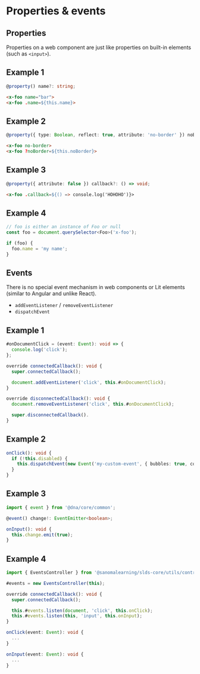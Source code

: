 # Properties & events

## Properties

Properties on a web component are just like properties on built-in elements (such as `<input>`).

## Example 1

```ts
@property() name?: string;
```

```html
<x-foo name="bar">
<x-foo .name=${this.name}>
```

## Example 2

```ts
@property({ type: Boolean, reflect: true, attribute: 'no-border' }) noBorder?: boolean;
```

```html
<x-foo no-border>
<x-foo ?noBorder=${this.noBorder}>
```

## Example 3

```ts
@property({ attribute: false }) callback?: () => void;
```

```html
<x-foo .callback=${() => console.log('HOHOHO')}>
```

## Example 4

```ts
// foo is either an instance of Foo or null
const foo = document.querySelector<Foo>('x-foo');

if (foo) {
  foo.name = 'my name';
}
```

## Events

There is no special event mechanism in web components or Lit elements (similar to Angular and unlike React).

- `addEventListener` / `removeEventListener`
- `dispatchEvent`

## Example 1

```ts
#onDocumentClick = (event: Event): void => {
  console.log('click');
};

override connectedCallback(): void {
  super.connectedCallback();

  document.addEventListener('click', this.#onDocumentClick);
}

override disconnectedCallback(): void {
  document.removeEventListener('click', this.#onDocumentClick);

  super.disconnectedCallback().
}
```

## Example 2

```ts
onClick(): void {
  if (!this.disabled) {
    this.dispatchEvent(new Event('my-custom-event', { bubbles: true, composed: true }));
  }
}
```

## Example 3

```ts
import { event } from '@dna/core/common';

@event() change!: EventEmitter<boolean>;

onInput(): void {
  this.change.emit(true);
}
```

## Example 4

```ts
import { EventsController } from '@sanomalearning/slds-core/utils/controllers';

#events = new EventsController(this);

override connectedCallback(): void {
  super.connectedCallback();

  this.#events.listen(document, 'click', this.onClick);
  this.#events.listen(this, 'input', this.onInput);
}

onClick(event: Event): void {
  ...
}

onInput(event: Event): void {
  ...
}
```
